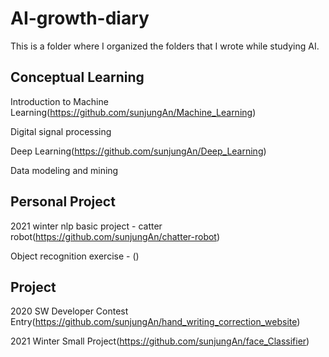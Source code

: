 # AI-growth-diary
This is a folder where I organized the folders that I wrote while studying AI. 

**Conceptual Learning**
--------------------------------------------------------------------------------------

Introduction to Machine Learning(https://github.com/sunjungAn/Machine_Learning)

Digital signal processing

Deep Learning(https://github.com/sunjungAn/Deep_Learning)

Data modeling and mining



**Personal Project**
-----------------------------------------------------------------------------------------
2021 winter nlp basic project - catter robot(https://github.com/sunjungAn/chatter-robot)

Object recognition exercise - ()




**Project**
-------------------------------------------------------------------------------------------

2020 SW Developer Contest Entry(https://github.com/sunjungAn/hand_writing_correction_website)

2021 Winter Small Project(https://github.com/sunjungAn/face_Classifier)


